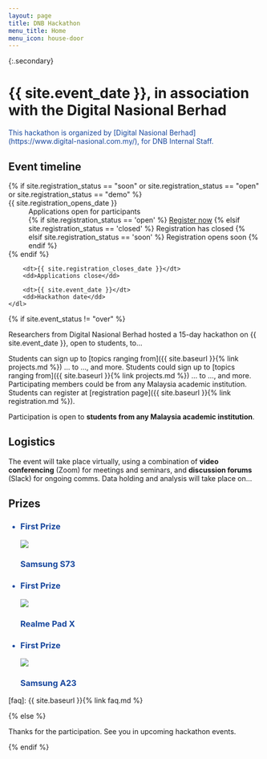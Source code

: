 ```yaml
---
layout: page
title: DNB Hackathon
menu_title: Home
menu_icon: house-door
---
```


{:.secondary}
# {{ site.event_date }}, in association with the Digital Nasional Berhad
<!-- REMOVE THIS SECTION when you use this template -->
<div class="lead" markdown="1" style="color: #17479E;">
This hackathon is organized by [Digital Nasional Berhad](https://www.digital-nasional.com.my/),
for DNB Internal Staff.

</div>
<!-- END of section to remove -->

<div class="aside">
    <h2><i class="bi bi-calendar3" style="color: #17479E;"></i> Event timeline</h2>
    <dl>
        {% if site.registration_status == "soon" or site.registration_status == "open" or site.registration_status == "demo" %}
            <dt>{{ site.registration_opens_date }}</dt>
            <dd>
                Applications open for participants<br>
                {% if site.registration_status == 'open' %}
                    <a href="{{ site.baseurl }}{% link registration.md %}" class="btn">Register now</a>
                {% elsif site.registration_status == 'closed' %}
                    <a class="btn disabled">Registration has closed</a>
                {% elsif site.registration_status == 'soon' %}
                    <a class="btn disabled">Registration opens soon</a>
                {% endif %}
            </dd>
        {% endif %}

        <dt>{{ site.registration_closes_date }}</dt>
        <dd>Applications close</dd>

        <dt>{{ site.event_date }}</dt>
        <dd>Hackathon date</dd>
    </dl>
</div>

{% if site.event_status != "over" %}

Researchers from Digital Nasional Berhad hosted a 15-day hackathon on
{{ site.event_date }}, open to students, to...

Students can sign up to [topics ranging from]({{ site.baseurl }}{% link projects.md %})
... to ..., and more. Students could sign up to [topics ranging from]({{ site.baseurl }}{% link projects.md %})
... to ..., and more. Participating members could be from any Malaysia academic institution.
Students can register at [registration page]({{ site.baseurl }}{% link registration.md %}).


Participation is open to **students from any Malaysia academic institution**.

## Logistics

The event will take place virtually, using a combination of **video
conferencing** (Zoom) for meetings and seminars, and **discussion forums**
(Slack) for ongoing comms. Data holding and analysis will take place on...

## Prizes

<ul class="grid">
    <li class="project" style="color: #17479E;">
      <h3> First Prize</h3>
      <a href="{{ site.baseurl }}/"><img src="{{ site.baseurl }}/assets/first.jpg"/></a>
      <h3> Samsung S73 </h3>
    </li>
    <li class="project" style="color: #17479E;">
      <h3> First Prize</h3>
      <a href="{{ site.baseurl }}/"><img src="{{ site.baseurl }}/assets/second.jpg"/></a>
      <h3> Realme Pad X </h3>
    </li>
    <li class="project" style="color: #17479E;">
      <h3> First Prize</h3>
      <a href="{{ site.baseurl }}/"><img src="{{ site.baseurl }}/assets/third.jpg"/></a>
      <h3> Samsung A23 </h3>
    </li>

</ul>

[faq]: {{ site.baseurl }}{% link faq.md %}

{% else %}

Thanks for the participation. See you in upcoming hackathon events.

{% endif %}

